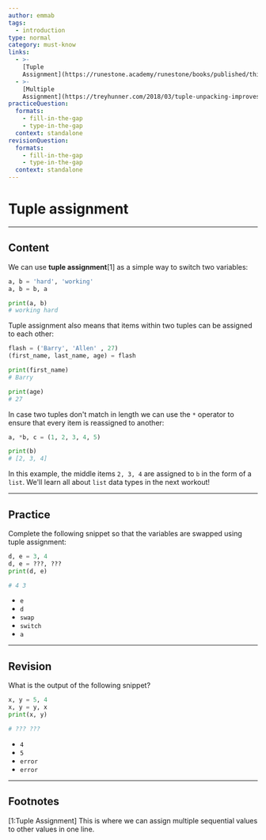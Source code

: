 ```yaml
---
author: emmab
tags:
  - introduction
type: normal
category: must-know
links:
  - >-
    [Tuple
    Assignment](https://runestone.academy/runestone/books/published/thinkcspy/Lists/TupleAssignment.html){website}
  - >-
    [Multiple
    Assignment](https://treyhunner.com/2018/03/tuple-unpacking-improves-python-code-readability/#Multiple_assignment_is_very_strict){website}
practiceQuestion:
  formats:
    - fill-in-the-gap
    - type-in-the-gap
  context: standalone
revisionQuestion:
  formats:
    - fill-in-the-gap
    - type-in-the-gap
  context: standalone
---
```


# Tuple assignment


---

## Content

We can use **tuple assignment**[1] as a simple way to switch two variables:

```python
a, b = 'hard', 'working' 
a, b = b, a

print(a, b)
# working hard
```

Tuple assignment also means that items within two tuples can be assigned to each other:

```python
flash = ('Barry', 'Allen' , 27)
(first_name, last_name, age) = flash

print(first_name)
# Barry

print(age)
# 27
```

In case two tuples don't match in length we can use the `*` operator to ensure that every item is reassigned to another:

```python
a, *b, c = (1, 2, 3, 4, 5)

print(b)
# [2, 3, 4]
```

In this example, the middle items `2, 3, 4` are assigned to `b` in the form of a `list`. We'll learn all about `list` data types in the next workout!


---

## Practice

Complete the following snippet so that the variables are swapped using tuple assignment:

```python
d, e = 3, 4
d, e = ???, ???
print(d, e)

# 4 3
```

- `e`
- `d`
- `swap`
- `switch`
- `a`


---

## Revision

What is the output of the following snippet?

```python
x, y = 5, 4
x, y = y, x
print(x, y)

# ??? ???
```

- `4`
- `5`
- `error`
- `error`


---

## Footnotes

[1:Tuple Assignment]
This is where we can assign multiple sequential values to other values in one line.
